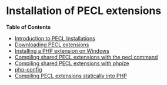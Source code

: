 Installation of PECL extensions
===============================

**Table of Contents**

-   [Introduction to PECL Installations](/install/pecl/intro.html)
-   [Downloading PECL extensions](/install/pecl/downloads.html)
-   [Installing a PHP extension on Windows](/install/pecl/windows.html)
-   [Compiling shared PECL extensions with the pecl
    command](/install/pecl/pear.html)
-   [Compiling shared PECL extensions with
    phpize](/install/pecl/phpize.html)
-   [php-config](/install/pecl/php-config.html)
-   [Compiling PECL extensions statically into
    PHP](/install/pecl/static.html)

